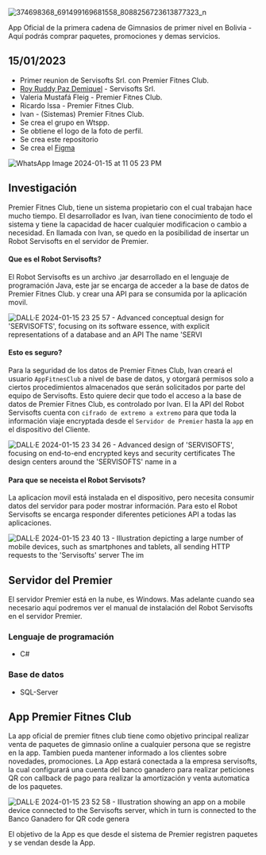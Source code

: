 ![374698368_691499169681558_8088256723613877323_n](https://github.com/Premier-Fitness-Club/.github/assets/7370358/249017e7-ff85-4d28-a948-48c4b5dc254f)

App Oficial de la primera cadena de Gimnasios de primer nivel en Bolivia - Aquí podrás comprar paquetes, promociones y demas servicios.

## 15/01/2023

- Primer reunion de Servisofts Srl. con Premier Fitnes Club.
- [Roy Ruddy Paz Demiquel](https://github.com/ruddypazd) - Servisofts Srl.
- Valeria Mustafá Fleig - Premier Fitnes Club.
- Ricardo Issa - Premier Fitnes Club.
- Ivan - (Sistemas) Premier Fitnes Club.
- Se crea el grupo en Wtspp.
- Se obtiene el logo de la foto de perfil.
- Se crea este repositorio
- Se crea el [Figma](https://www.figma.com/file/8eRGzz2inV6f9xKgh3JFhk/PremierFitnesClub?type=design&mode=design&t=VsqHttr9PRqz7Mcb-0)

![WhatsApp Image 2024-01-15 at 11 05 23 PM](https://github.com/Premier-Fitness-Club/.github/assets/7370358/3f9d4de7-5523-4c66-b580-40b118fe731c)


## Investigación

Premier Fitnes Club, tiene un sistema propietario con el cual trabajan hace mucho tiempo.
El desarrollador es Ivan, ivan tiene conocimiento de todo el sistema y tiene la capacidad de hacer cualquier modificacion o cambio a necesidad.
En llamada con Ivan, se quedo en la posibilidad de insertar un Robot Servisofts en el servidor de Premier.

#### Que es el Robot Servisofts?

El Robot Servisofts es un archivo .jar desarrollado en el lenguaje de programación Java, este jar se encarga de acceder a la base de datos de Premier Fitnes Club. y crear una API para se consumida por la aplicación movil.

![DALL·E 2024-01-15 23 25 57 - Advanced conceptual design for 'SERVISOFTS', focusing on its software essence, with explicit representations of a database and an API  The name 'SERVI](https://github.com/Premier-Fitness-Club/.github/assets/7370358/28df2a21-ecc3-4b0b-b490-b3ba49ee6a86)


#### Esto es seguro?

Para la seguridad de los datos de Premier Fitnes Club, Ivan creará el usuario `AppFitnesClub` a nivel de base de datos, y otorgará permisos solo a ciertos procedimientos almacenados que serán solicitados por parte del equipo de Servisofts.
Esto quiere decir que todo el acceso a la base de datos de Premier Fitnes Club, es controlado por Ivan.
El la API del Robot Servisofts cuenta con `cifrado de extremo a extremo` para que toda la información viaje encryptada desde el `Servidor de Premier` hasta la `app` en el dispositivo del Cliente.

![DALL·E 2024-01-15 23 34 26 - Advanced design of 'SERVISOFTS', focusing on end-to-end encrypted keys and security certificates  The design centers around the 'SERVISOFTS' name in a](https://github.com/Premier-Fitness-Club/.github/assets/7370358/8cd1f4be-5cd8-4fbc-83a6-d96b08ba66cc)


#### Para que se neceista el Robot Servisots?

La aplicacíon movil está instalada en el dispositivo, pero necesita consumir datos del servidor para poder mostrar información. Para esto el Robot Servisofts se encarga responder diferentes peticiones API a todas las aplicaciones.

![DALL·E 2024-01-15 23 40 13 - Illustration depicting a large number of mobile devices, such as smartphones and tablets, all sending HTTP requests to the 'Servisofts' server  The im](https://github.com/Premier-Fitness-Club/.github/assets/7370358/8471dbf7-ced8-42e8-a5b4-02d99af82109)


## Servidor del Premier

El servidor Premier está en la nube, es Windows.
Mas adelante cuando sea necesario aquí podremos ver el manual de instalación del Robot Servisofts en el servidor Premier.

### Lenguaje de programación
- C#

### Base de datos
- SQL-Server


## App Premier Fitnes Club

La app oficial de premier fitnes club tiene como objetivo principal realizar venta de paquetes de gimnasio online a cualquier persona que se registre en la app.
Tambien pueda mantener informado a los clientes sobre novedades, promociones.
La App estará conectada a la empresa servisofts, la cual configurará una cuenta del banco ganadero para realizar peticiones QR con callback de pago para realizar la amortización y venta automatica de los paquetes.

![DALL·E 2024-01-15 23 52 58 - Illustration showing an app on a mobile device connected to the Servisofts server, which in turn is connected to the Banco Ganadero for QR code genera](https://github.com/Premier-Fitness-Club/.github/assets/7370358/009e9748-0d7e-4683-9a1e-207ecc234e88)

El objetivo de la App es que desde el sistema de Premier registren paquetes y se vendan desde la App.

